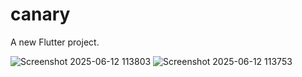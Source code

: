 # canary

A new Flutter project.

![Screenshot 2025-06-12 113803](https://github.com/user-attachments/assets/f074b395-40cc-455d-8320-8b997895272f)
![Screenshot 2025-06-12 113753](https://github.com/user-attachments/assets/d9aef74f-b9f9-4cc5-9f04-04dd42014ca1)
